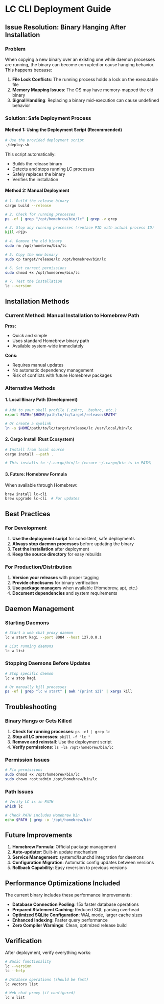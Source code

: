 # LC CLI Deployment Guide

## Issue Resolution: Binary Hanging After Installation

### Problem
When copying a new binary over an existing one while daemon processes are running, the binary can become corrupted or cause hanging behavior. This happens because:

1. **File Lock Conflicts**: The running process holds a lock on the executable file
2. **Memory Mapping Issues**: The OS may have memory-mapped the old binary
3. **Signal Handling**: Replacing a binary mid-execution can cause undefined behavior

### Solution: Safe Deployment Process

#### Method 1: Using the Deployment Script (Recommended)

```bash
# Use the provided deployment script
./deploy.sh
```

This script automatically:
- Builds the release binary
- Detects and stops running LC processes
- Safely replaces the binary
- Verifies the installation

#### Method 2: Manual Deployment

```bash
# 1. Build the release binary
cargo build --release

# 2. Check for running processes
ps -ef | grep "/opt/homebrew/bin/lc" | grep -v grep

# 3. Stop any running processes (replace PID with actual process ID)
kill <PID>

# 4. Remove the old binary
sudo rm /opt/homebrew/bin/lc

# 5. Copy the new binary
sudo cp target/release/lc /opt/homebrew/bin/lc

# 6. Set correct permissions
sudo chmod +x /opt/homebrew/bin/lc

# 7. Test the installation
lc --version
```

## Installation Methods

### Current Method: Manual Installation to Homebrew Path

**Pros:**
- Quick and simple
- Uses standard Homebrew binary path
- Available system-wide immediately

**Cons:**
- Requires manual updates
- No automatic dependency management
- Risk of conflicts with future Homebrew packages

### Alternative Methods

#### 1. Local Binary Path (Development)
```bash
# Add to your shell profile (.zshrc, .bashrc, etc.)
export PATH="$HOME/path/to/lc/target/release:$PATH"

# Or create a symlink
ln -s $HOME/path/to/lc/target/release/lc /usr/local/bin/lc
```

#### 2. Cargo Install (Rust Ecosystem)
```bash
# Install from local source
cargo install --path .

# This installs to ~/.cargo/bin/lc (ensure ~/.cargo/bin is in PATH)
```

#### 3. Future: Homebrew Formula
When available through Homebrew:
```bash
brew install lc-cli
brew upgrade lc-cli  # For updates
```

## Best Practices

### For Development
1. **Use the deployment script** for consistent, safe deployments
2. **Always stop daemon processes** before updating the binary
3. **Test the installation** after deployment
4. **Keep the source directory** for easy rebuilds

### For Production/Distribution
1. **Version your releases** with proper tagging
2. **Provide checksums** for binary verification
3. **Use package managers** when available (Homebrew, apt, etc.)
4. **Document dependencies** and system requirements

## Daemon Management

### Starting Daemons
```bash
# Start a web chat proxy daemon
lc w start kagi --port 8084 --host 127.0.0.1

# List running daemons
lc w list
```

### Stopping Daemons Before Updates
```bash
# Stop specific daemon
lc w stop kagi

# Or manually kill processes
ps -ef | grep "lc w start" | awk '{print $2}' | xargs kill
```

## Troubleshooting

### Binary Hangs or Gets Killed
1. **Check for running processes**: `ps -ef | grep lc`
2. **Stop all LC processes**: `pkill -f "lc "`
3. **Remove and reinstall**: Use the deployment script
4. **Verify permissions**: `ls -la /opt/homebrew/bin/lc`

### Permission Issues
```bash
# Fix permissions
sudo chmod +x /opt/homebrew/bin/lc
sudo chown root:admin /opt/homebrew/bin/lc
```

### Path Issues
```bash
# Verify LC is in PATH
which lc

# Check PATH includes Homebrew bin
echo $PATH | grep -o '/opt/homebrew/bin'
```

## Future Improvements

1. **Homebrew Formula**: Official package management
2. **Auto-updater**: Built-in update mechanism
3. **Service Management**: systemd/launchd integration for daemons
4. **Configuration Migration**: Automatic config updates between versions
5. **Rollback Capability**: Easy reversion to previous versions

## Performance Optimizations Included

The current binary includes these performance improvements:
- **Database Connection Pooling**: 15x faster database operations
- **Prepared Statement Caching**: Reduced SQL parsing overhead
- **Optimized SQLite Configuration**: WAL mode, larger cache sizes
- **Enhanced Indexing**: Faster query performance
- **Zero Compiler Warnings**: Clean, optimized release build

## Verification

After deployment, verify everything works:
```bash
# Basic functionality
lc --version
lc --help

# Database operations (should be fast)
lc vectors list

# Web chat proxy (if configured)
lc w list